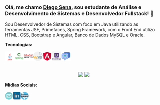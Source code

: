 ### Olá, me chamo [Diego Sena](https://anuraghazra.github.io), sou estudante de Análise e Desenvolvimento de Sistemas e Desenvolvedor Fullstack! 👋

Sou Desenvolvedor de Sistemas com foco em Java utilizando as ferramentas JSF, Primefaces, Spring Framework, com o Front End utilizo HTML, CSS, Bootstrap e Angular, Banco de Dados MySQL e Oracle.

**Tecnologias:**

<a><img align="left" src="https://github.com/diegosena7/DiegoSena/blob/main/images/java.png"
alt="Java" width="30"/></a>
<a><img align="left" src="https://github.com/diegosena7/DiegoSena/blob/main/images/spring-1.png"
alt="Spring" width="30"/></a>
<a><img align="left" src="https://github.com/diegosena7/DiegoSena/blob/main/images/oracle-2.png"
alt="Oracle" width="30"/></a>
<a><img align="left" src="https://github.com/diegosena7/DiegoSena/blob/main/images/mysql.png"
alt="MySQL" width="30"/></a>
<a><img align="left" src="https://github.com/diegosena7/DiegoSena/blob/main/images/angular.png" 
alt="Angular" width="30"/></a>
<a><img align="left" src="https://github.com/diegosena7/DiegoSena/blob/main/images/bootstrap.png" 
alt="Bootstrap" width="30"/></a>
<a><img align="left" src="https://github.com/diegosena7/DiegoSena/blob/main/images/chatbot.png"
alt="Chatbot" width="30"/></a>

<br />
<br />
<br />


<p align="center">
<img height= "170em" src="https://github-readme-stats.vercel.app/api?username=diegosena7&show_icons=true&theme=radical&bg_color=30,0d0d0d,191919&title_color=fff&text_color=fff&icon_color=79ff97&count_private=true"/>
  
<img height= "170em" src="https://github-readme-stats.vercel.app/api/top-langs/?username=diegosena7&layout=compact&theme=radical&bg_color=30,0d0d0d,191919&title_color=fff&text_color=fff&icon_color=79ff97&hide=CSharp"/>

**Mídias Sociais:**

<a href="mailto:diegosilva.sena7@gmail.com" target="_blank"><img align="left" src="https://github.com/diegosena7/DiegoSena/blob/main/images/email.png"  
alt="email" height="25"/></a>
<a href="https://www.linkedin.com/in/dsena7/" target="_blank">
<img align="left" src="https://github.com/diegosena7/DiegoSena/blob/main/images/linkedin.png" alt="linkedin" height="25"/></a>
<a href="https://diegossena.com.br/" target="_blank">
<img align="left" src="https://github.com/diegosena7/DiegoSena/blob/main/images/www.png" alt="site" height="25"/></a>
</p>

